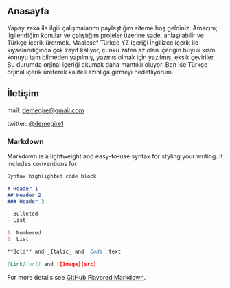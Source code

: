 ## Anasayfa

Yapay zeka ile ilgili çalışmalarımı paylaştığım siteme hoş geldiniz. Amacım; ilgilendiğim konular ve çalıştığım projeler üzerine sade, anlaşılabilir ve Türkçe içerik üretmek. Maalesef Türkçe YZ içeriği İngilizce içerik ile kıyaslandığında çok zayıf kalıyor, çünkü zaten az olan içeriğin büyük kısmı konuyu tam bilmeden yapılmış, yazmış olmak için yazılmış, eksik çeviriler. Bu durumda orjinal içeriği okumak daha mantıklı oluyor. Ben ise Türkçe orjinal içerik üreterek kaliteli azınlığa girmeyi hedefliyorum. 

## İletişim

mail: demegire@gmail.com

twitter: [@demegire1](https://twitter.com/demegire1)

### Markdown

Markdown is a lightweight and easy-to-use syntax for styling your writing. It includes conventions for

```markdown
Syntax highlighted code block

# Header 1
## Header 2
### Header 3

- Bulleted
- List

1. Numbered
2. List

**Bold** and _Italic_ and `Code` text

[Link](url) and ![Image](src)
```

For more details see [GitHub Flavored Markdown](https://guides.github.com/features/mastering-markdown/).


